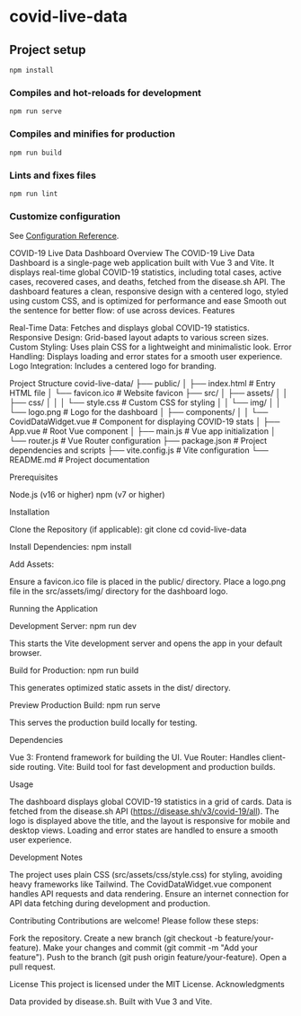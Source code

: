 # covid-live-data

## Project setup
```
npm install
```

### Compiles and hot-reloads for development
```
npm run serve
```

### Compiles and minifies for production
```
npm run build
```

### Lints and fixes files
```
npm run lint
```

### Customize configuration
See [Configuration Reference](https://cli.vuejs.org/config/).


COVID-19 Live Data Dashboard
Overview
The COVID-19 Live Data Dashboard is a single-page web application built with Vue 3 and Vite. It displays real-time global COVID-19 statistics, including total cases, active cases, recovered cases, and deaths, fetched from the disease.sh API. The dashboard features a clean, responsive design with a centered logo, styled using custom CSS, and is optimized for performance and ease Smooth out the sentence for better flow: of use across devices.
Features

Real-Time Data: Fetches and displays global COVID-19 statistics.
Responsive Design: Grid-based layout adapts to various screen sizes.
Custom Styling: Uses plain CSS for a lightweight and minimalistic look.
Error Handling: Displays loading and error states for a smooth user experience.
Logo Integration: Includes a centered logo for branding.

Project Structure
covid-live-data/
├── public/
│   ├── index.html          # Entry HTML file
│   └── favicon.ico         # Website favicon
├── src/
│   ├── assets/
│   │   ├── css/
│   │   │   └── style.css   # Custom CSS for styling
│   │   └── img/
│   │       └── logo.png    # Logo for the dashboard
│   ├── components/
│   │   └── CovidDataWidget.vue # Component for displaying COVID-19 stats
│   ├── App.vue             # Root Vue component
│   ├── main.js             # Vue app initialization
│   └── router.js           # Vue Router configuration
├── package.json            # Project dependencies and scripts
├── vite.config.js          # Vite configuration
└── README.md               # Project documentation

Prerequisites

Node.js (v16 or higher)
npm (v7 or higher)

Installation

Clone the Repository (if applicable):
git clone <repository-url>
cd covid-live-data


Install Dependencies:
npm install


Add Assets:

Ensure a favicon.ico file is placed in the public/ directory.
Place a logo.png file in the src/assets/img/ directory for the dashboard logo.



Running the Application

Development Server:
npm run dev

This starts the Vite development server and opens the app in your default browser.

Build for Production:
npm run build

This generates optimized static assets in the dist/ directory.

Preview Production Build:
npm run serve

This serves the production build locally for testing.


Dependencies

Vue 3: Frontend framework for building the UI.
Vue Router: Handles client-side routing.
Vite: Build tool for fast development and production builds.

Usage

The dashboard displays global COVID-19 statistics in a grid of cards.
Data is fetched from the disease.sh API (https://disease.sh/v3/covid-19/all).
The logo is displayed above the title, and the layout is responsive for mobile and desktop views.
Loading and error states are handled to ensure a smooth user experience.

Development Notes

The project uses plain CSS (src/assets/css/style.css) for styling, avoiding heavy frameworks like Tailwind.
The CovidDataWidget.vue component handles API requests and data rendering.
Ensure an internet connection for API data fetching during development and production.

Contributing
Contributions are welcome! Please follow these steps:

Fork the repository.
Create a new branch (git checkout -b feature/your-feature).
Make your changes and commit (git commit -m "Add your feature").
Push to the branch (git push origin feature/your-feature).
Open a pull request.

License
This project is licensed under the MIT License.
Acknowledgments

Data provided by disease.sh.
Built with Vue 3 and Vite.

